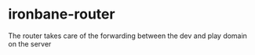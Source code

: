 ironbane-router
===============
The router takes care of the forwarding between the dev and play domain on the server

